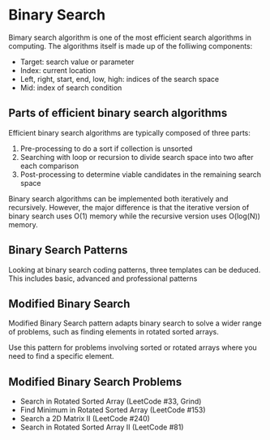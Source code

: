 # Binary Search

Bimary search algorithm is one of the most efficient search algorithms in computing. The algorithms itself is made up of the folliwing components:

- Target: search value or parameter
- Index: current location
- Left, right, start, end, low, high: indices of the search space
- Mid: index of search condition

## Parts of efficient binary search algorithms

Efficient binary search algorithms are typically composed of three parts:

1. Pre-processing to do a sort if collection is unsorted
2. Searching with loop or recursion to divide search space into two after each comparison
3. Post-processing to determine viable candidates in the remaining search space

Binary search algorithms can be implemented both iteratively and recursively. However, the major difference is that the iterative version of binary search uses O(1) memory while the recursive version uses O(log(N)) memory.

## Binary Search Patterns

Looking at binary search coding patterns, three templates can be deduced. This includes basic, advanced and professional patterns

## Modified Binary Search

Modified Binary Search pattern adapts binary search to solve a wider range of problems, such as finding elements in rotated sorted arrays.

Use this pattern for problems involving sorted or rotated arrays where you need to find a specific element.

## Modified Binary Search Problems

- Search in Rotated Sorted Array (LeetCode #33, Grind)
- Find Minimum in Rotated Sorted Array (LeetCode #153)
- Search a 2D Matrix II (LeetCode #240)
- Search in Rotated Sorted Array II (LeetCode #81)
